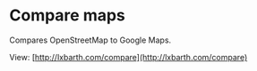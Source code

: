 # Compare maps

Compares OpenStreetMap to Google Maps.

View: [http://lxbarth.com/compare](http://lxbarth.com/compare)

